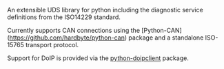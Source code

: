 An extensible UDS library for python including the diagnostic service definitions from the ISO14229 standard.

Currently supports CAN connections using the [Python-CAN] (https://github.com/hardbyte/python-can) package and a standalone ISO-15765 transport protocol.

Support for DoIP is provided via the [python-doipclient](https://github.com/jacobschaer/python-doipclient) package.